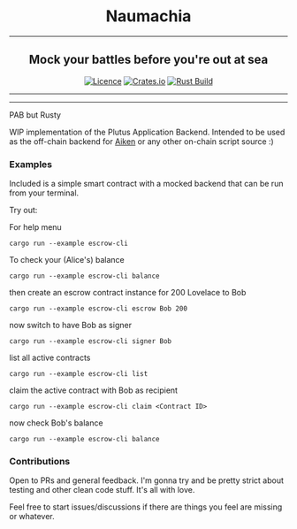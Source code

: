 <div align="center">
  <h1 align="center">Naumachia</h1>
  <hr />
    <h2 align="center" style="border-bottom: none">Mock your battles before you're out at sea</h2>

[![Licence](https://img.shields.io/github/license/MitchTurner/naumachia)](https://github.com/MitchTurner/naumachia/blob/main/LICENSE) 
[![Crates.io](https://img.shields.io/crates/v/naumachia)](https://crates.io/crates/naumachia)
[![Rust Build](https://github.com/MitchTurner/naumachia/actions/workflows/rust.yml/badge.svg?branch=master)](https://github.com/MitchTurner/naumachia/actions/workflows/rust.yml)
  
  <hr/>
</div>

---

PAB but Rusty

WIP implementation of the Plutus Application Backend. Intended to be used as the off-chain backend for [Aiken](https://github.com/txpipe/aiken) or any other on-chain script source :)

### Examples
Included is a simple smart contract with a mocked backend that can be run from your terminal.

Try out:

For help menu
```
cargo run --example escrow-cli
```

To check your (Alice's) balance
```
cargo run --example escrow-cli balance 
```

then create an escrow contract instance for 200 Lovelace to Bob
```
cargo run --example escrow-cli escrow Bob 200
```

now switch to have Bob as signer
```
cargo run --example escrow-cli signer Bob
```

list all active contracts
```
cargo run --example escrow-cli list
```

claim the active contract with Bob as recipient
```
cargo run --example escrow-cli claim <Contract ID> 
```

now check Bob's balance
```
cargo run --example escrow-cli balance 
```

### Contributions
Open to PRs and general feedback. I'm gonna try and be pretty strict about testing and other clean code stuff. It's all with love.

Feel free to start issues/discussions if there are things you feel are missing or whatever.
